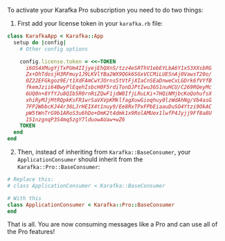 To activate your Karafka Pro subscription you need to do two things:

1. First add your license token in your `karafka.rb` file:

```ruby
class KarafkaApp < Karafka::App
  setup do |config|
    # Other config options

    config.license.token = <<~TOKEN
      i6OS4XMugYjTxPUm4IIjyejEhQXnS/tzz4eSRThV1ebEYLbA6Y1x53XXsbRG
      Zx+DhTdosjH3RFmuy1J9LKVlYBa2WX9QGk6SGxVCCMiLUESnAj0VawsT20o/
      0Z22EFGkgoz9E/t1XdFAmCwYJOrns5tVtFjXIaCnSEaDnweCxLGDrk6fVYfB
      fkemJzii64BwyPlEqehIsbcH0F5rdiTonDJPtIwu36S1nuHCU/C269RQeyMc
      6UQ0n+8YfYJu8QIb5R0rnRiZQwF1jdW8IfjLRuLKi+7HQiNMjbcKoQohufsX
      xhiRyMJjMtRQpkKsFR1wrSaVXVpKMklfagXuwGioqhuy0lzWdAhNg/Vb4asG
      7FP2WbbcKJ44r36LJrHEIX4t1nuy9/Ee8RxTPxFPbEiaauDuSO4Ytzi9OkAC
      pW5tWnTrG9b1ARoS3u6hDo+OmK2t4dmk1x9RolAMUex1lwfP4Jyjj9Ff8a8U
      151nzgnqP3S4mq5zgY7lduowAUaw+wZ6
    TOKEN
  end
end
```

2. Then, instead of inheriting from `Karafka::BaseConsumer`, your `ApplicationConsumer` should inherit from the `Karafka::Pro::BaseConsumer`:

```ruby
# Replace this:
# class ApplicationConsumer < Karafka::BaseConsumer

# With this
class ApplicationConsumer < Karafka::Pro::BaseConsumer
end
```

That is all. You are now consuming messages like a Pro and can use all of the Pro features!
